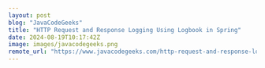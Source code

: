 ```yaml
---
layout: post
blog: "JavaCodeGeeks"
title: "HTTP Request and Response Logging Using Logbook in Spring"
date: 2024-08-19T10:17:42Z
image: images/javacodegeeks.png
remote_url: "https://www.javacodegeeks.com/http-request-and-response-logging-using-logbook-in-spring.html"
---
```

